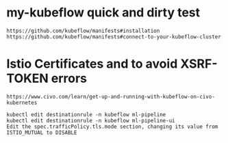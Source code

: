 # my-kubeflow quick and dirty test
    https://github.com/kubeflow/manifests#installation
    https://github.com/kubeflow/manifests#connect-to-your-kubeflow-cluster

# Istio Certificates  and to avoid   XSRF-TOKEN errors
    https://www.civo.com/learn/get-up-and-running-with-kubeflow-on-civo-kubernetes

    kubectl edit destinationrule -n kubeflow ml-pipeline
    kubectl edit destinationrule -n kubeflow ml-pipeline-ui
    Edit the spec.trafficPolicy.tls.mode section, changing its value from ISTIO_MUTUAL to DISABLE


